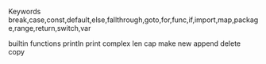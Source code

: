 Keywords
break,case,const,default,else,fallthrough,goto,for,func,if,import,map,package,range,return,switch,var

builtin functions
println 
print
complex
len
cap
make
new
append
delete
copy


